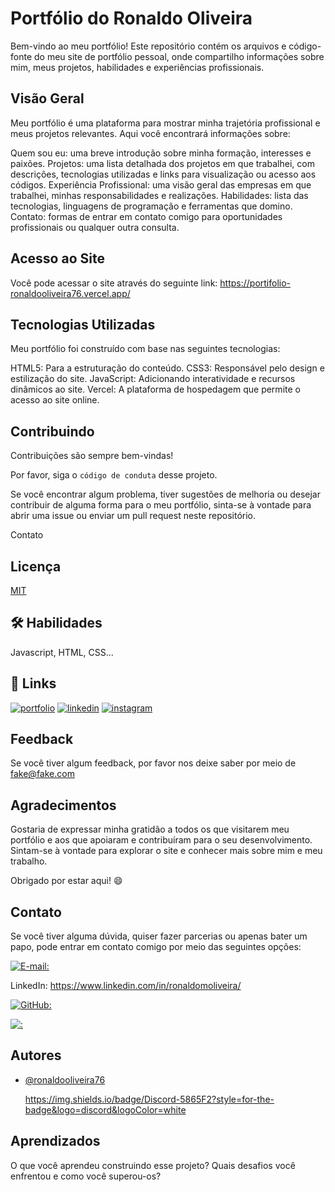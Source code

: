 
# Portfólio do Ronaldo Oliveira

Bem-vindo ao meu portfólio! Este repositório contém os arquivos e código-fonte do meu site de portfólio pessoal, onde compartilho informações sobre mim, meus projetos, habilidades e experiências profissionais.


## Visão Geral
Meu portfólio é uma plataforma para mostrar minha trajetória profissional e meus projetos relevantes. Aqui você encontrará informações sobre:

Quem sou eu: uma breve introdução sobre minha formação, interesses e paixões.
Projetos: uma lista detalhada dos projetos em que trabalhei, com descrições, tecnologias utilizadas e links para visualização ou acesso aos códigos.
Experiência Profissional: uma visão geral das empresas em que trabalhei, minhas responsabilidades e realizações.
Habilidades: lista das tecnologias, linguagens de programação e ferramentas que domino.
Contato: formas de entrar em contato comigo para oportunidades profissionais ou qualquer outra consulta.
## Acesso ao Site

Você pode acessar o site através do seguinte link: https://portifolio-ronaldooliveira76.vercel.app/
## Tecnologias Utilizadas

Meu portfólio foi construído com base nas seguintes tecnologias:

HTML5: Para a estruturação do conteúdo.
CSS3: Responsável pelo design e estilização do site.
JavaScript: Adicionando interatividade e recursos dinâmicos ao site.
Vercel: A plataforma de hospedagem que permite o acesso ao site online.
## Contribuindo

Contribuições são sempre bem-vindas!

Por favor, siga o `código de conduta` desse projeto.

Se você encontrar algum problema, tiver sugestões de melhoria ou desejar contribuir de alguma forma para o meu portfólio, sinta-se à vontade para abrir uma issue ou enviar um pull request neste repositório.

Contato 
## Licença

[MIT](https://github.com/ronaldooliveira76/portifolio/blob/main/LICENSE)


## 🛠 Habilidades
Javascript, HTML, CSS...


## 🔗 Links
[![portfolio](https://img.shields.io/badge/my_portfolio-000?style=for-the-badge&logo=ko-fi&logoColor=white)](https://portifolio-ronaldooliveira76.vercel.app/)
[![linkedin](https://img.shields.io/badge/linkedin-0A66C2?style=for-the-badge&logo=linkedin&logoColor=white)](https://www.linkedin.com/in/ronaldomoliveira/)
[![instagram](https://img.shields.io/badge/twitter-1DA1F2?style=for-the-badge&logo=twitter&logoColor=white)]()


## Feedback

Se você tiver algum feedback, por favor nos deixe saber por meio de fake@fake.com


## Agradecimentos

Gostaria de expressar minha gratidão a todos os que visitarem meu portfólio e aos que apoiaram e contribuíram para o seu desenvolvimento. Sintam-se à vontade para explorar o site e conhecer mais sobre mim e meu trabalho.

Obrigado por estar aqui! :smile:
## Contato

Se você tiver alguma dúvida, quiser fazer parcerias ou apenas bater um papo, pode entrar em contato comigo por meio das seguintes opções:

[![E-mail: 
](https://img.shields.io/badge/Gmail-D14836?style=for-the-badge&logo=gmail&logoColor=white)](ronaldomoliveira76@gmail.com)

LinkedIn: https://www.linkedin.com/in/ronaldomoliveira/

[![GitHub: 
](https://img.shields.io/badge/GitHub-100000?style=for-the-badge&logo=github&logoColor=white)](ronaldomoliveira76@gmail.com)

[![: 
]()]()
## Autores

- [@ronaldooliveira76](https://github.com/ronaldooliveira76)

	https://img.shields.io/badge/Discord-5865F2?style=for-the-badge&logo=discord&logoColor=white
## Aprendizados

O que você aprendeu construindo esse projeto? Quais desafios você enfrentou e como você superou-os?


